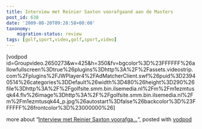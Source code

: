 ```yaml
---
title: Interview met Reinier Saxton voorafgaand aan de Masters
post_id: 638
date: '2009-08-20T09:28:58+00:00'
taxonomy:
    migration-status: review
tags: [golf,sport,video,golf,sport,video]
---
```

<!-- cspell:disable-next-line -->
[vodpod id=Groupvideo.2650273&w=425&h=350&fv=bgcolor%3D%23FFFFFF%26allowfullscreen%3Dtrue%26plugins%3Dhttp%3A%2F%2Fassets.videostrip.com%2Fplugins%2FJWPlayer4%2FAdMatcherClient.swf%26puid%3D23940514%26categories%3DDefault%26width%3D480%26height%3D290%26file%3Dhttp%3A%2F%2Fgolfsite.smm.bin.ilsemedia.nl%2Fm%2Fm1ezmtusqk44.flv%26image%3Dhttp%3A%2F%2Fgolfsite.smm.bin.ilsemedia.nl%2Fm%2Fm1ezmtusqk44\_p.jpg%26autostart%3Dfalse%26backcolor%3D%23FFFFFF%26frontcolor%3D%23000000%26]

more about “[Interview met Reinier Saxton voorafga…](http://vodpod.com/watch/1705579-interview-met-reinier-saxton-voorafgaand-aan-de-masters)“, posted with [vodpod](http://vodpod.com?r=wp)
